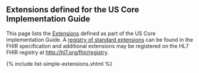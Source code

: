
## Extensions defined for the US Core Implementation Guide


This page lists the [Extensions](http://hl7.org/fhir/STU3/extensibility.html) defined as part of the US Core implementation Guide. A [registry of standard extensions](http://hl7.org/fhir/STU3/extensibility-registry.html) can be found in the FHIR specification and additional extensions may be registered on the HL7 FHIR registry at http://hl7.org/fhir/registry.

{% include list-simple-extensions.xhtml %}

